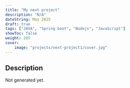```yaml
---
title: "My next project"
description: "N/A"
dateString: May 2025
draft: true
tags: ["JAVA", "Spring boot", "Nodejs", "JavaScript"]
showToc: false
weight: 205
cover:
    image: "projects/next-project1/cover.jpg"
--- 
```


## Description
Not generated yet.